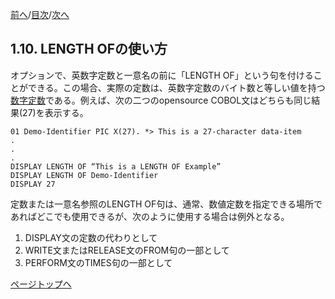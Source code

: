 <!--navi start1-->
[前へ](1-9.md)/[目次](https://momo2584.github.io/opensourcecobol.github.io/markdown/TOC.html)/[次へ](2-1.md)
<!--navi end1-->
## 1.10. LENGTH OFの使い方

オプションで、英数字定数と一意名の前に「LENGTH OF」という句を付けることができる。この場合、実際の定数は、英数字定数のバイト数と等しい値を持つ<u>数字定数</u>である。例えば、次の二つのopensource COBOL文はどちらも同じ結果(27)を表示する。

```
01 Demo-Identifier PIC X(27). *> This is a 27-character data-item
.
.
.
DISPLAY LENGTH OF “This is a LENGTH OF Example”
DISPLAY LENGTH OF Demo-Identifier
DISPLAY 27
```

定数または一意名参照のLENGTH OF句は、通常、数値定数を指定できる場所であればどこでも使用できるが、次のように使用する場合は例外となる。

1. DISPLAY文の定数の代わりとして
2. WRITE文またはRELEASE文のFROM句の一部として
3. PERFORM文のTIMES句の一部として

<!--navi start2-->

[ページトップへ](1-10.md)
<!--navi end2-->
